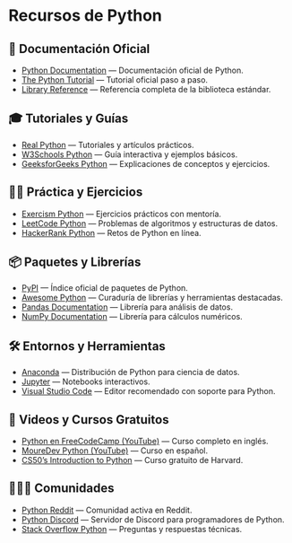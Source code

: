 # Recursos de Python

## 📖 Documentación Oficial
- [Python Documentation](https://docs.python.org/3/) — Documentación oficial de Python.
- [The Python Tutorial](https://docs.python.org/3/tutorial/) — Tutorial oficial paso a paso.
- [Library Reference](https://docs.python.org/3/library/) — Referencia completa de la biblioteca estándar.

## 🎓 Tutoriales y Guías
- [Real Python](https://realpython.com/) — Tutoriales y artículos prácticos.
- [W3Schools Python](https://www.w3schools.com/python/) — Guía interactiva y ejemplos básicos.
- [GeeksforGeeks Python](https://www.geeksforgeeks.org/python-programming-language/) — Explicaciones de conceptos y ejercicios.

## 🧑‍💻 Práctica y Ejercicios
- [Exercism Python](https://exercism.org/tracks/python) — Ejercicios prácticos con mentoría.
- [LeetCode Python](https://leetcode.com/problemset/all/?topicSlugs=python) — Problemas de algoritmos y estructuras de datos.
- [HackerRank Python](https://www.hackerrank.com/domains/tutorials/10-days-of-python) — Retos de Python en línea.

## 📦 Paquetes y Librerías
- [PyPI](https://pypi.org/) — Índice oficial de paquetes de Python.
- [Awesome Python](https://awesome-python.com/) — Curaduría de librerías y herramientas destacadas.
- [Pandas Documentation](https://pandas.pydata.org/docs/) — Librería para análisis de datos.
- [NumPy Documentation](https://numpy.org/doc/) — Librería para cálculos numéricos.

## 🛠️ Entornos y Herramientas
- [Anaconda](https://www.anaconda.com/) — Distribución de Python para ciencia de datos.
- [Jupyter](https://jupyter.org/) — Notebooks interactivos.
- [Visual Studio Code](https://code.visualstudio.com/docs/languages/python) — Editor recomendado con soporte para Python.

## 🎥 Videos y Cursos Gratuitos
- [Python en FreeCodeCamp (YouTube)](https://www.youtube.com/watch?v=rfscVS0vtbw) — Curso completo en inglés.
- [MoureDev Python (YouTube)](https://www.youtube.com/playlist?list=PLNdFk2_brsRZ8wJ7wDx1QY_i3t6k5j1Q1) — Curso en español.
- [CS50’s Introduction to Python](https://cs50.harvard.edu/python/) — Curso gratuito de Harvard.

## 🧑‍🤝‍🧑 Comunidades
- [Python Reddit](https://www.reddit.com/r/Python/) — Comunidad activa en Reddit.
- [Python Discord](https://discord.gg/python) — Servidor de Discord para programadores de Python.
- [Stack Overflow Python](https://stackoverflow.com/questions/tagged/python) — Preguntas y respuestas técnicas.

